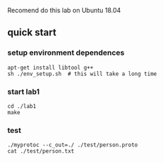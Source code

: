 
Recomend do this lab on Ubuntu 18.04

## quick start

### setup environment dependences

```
apt-get install libtool g++
sh ./env_setup.sh  # this will take a long time
```

### start lab1

```
cd ./lab1
make
```

### test

```
./myprotoc --c_out=./ ./test/person.proto
cat ./test/person.txt
```
